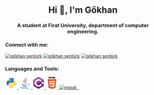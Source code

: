 <h1 align="center">Hi 👋, I'm Gökhan</h1>
<h3 align="center">A student at Firat University, department of computer engineering.</h3>
<h3 align="left">Connect with me:</h3>
<p align="left">
<a href="https://www.linkedin.com/in/g%C3%B6khan-%C5%9Fent%C3%BCrk-5779a425b/" target="blank"><img align="center" src="https://raw.githubusercontent.com/rahuldkjain/github-profile-readme-generator/master/src/images/icons/Social/linked-in-alt.svg" alt="gökhan şentürk" height="30" width="40" /></a>
<a href=https://twitter.com/senturkgokhan5 target="blank"><img align="center" src="https://raw.githubusercontent.com/rahuldkjain/github-profile-readme-generator/master/src/images/icons/Social/twitter.svg" alt="gökhan şentürk" height="30" width="40" /></a>
<a href="https://www.instagram.com/gokhan.sentrk/" target="blank"><img align="center" src="https://raw.githubusercontent.com/rahuldkjain/github-profile-readme-generator/master/src/images/icons/Social/instagram.svg" alt="gökhan şentürk" height="30" width="40" /></a>
</p>
<h3 align="left">Languages and Tools:</h3>
<p align="left">
  <a href="https://www.python.org/" target="_blank" rel="noreferrer">
    <img src="https://raw.githubusercontent.com/devicons/devicon/master/icons/python/python-original.svg"   
 alt="python" width="40" height="40"/>
  </a>
  <a href="https://www.java.com" target="_blank" rel="noreferrer">
    <img src="https://raw.githubusercontent.com/devicons/devicon/master/icons/java/java-original.svg" alt="java" width="40"   
 height="40"/>
  </a>
  <a href="https://www.w3schools.com/cs/"   
 target="_blank" rel="noreferrer">
    <img src="https://raw.githubusercontent.com/devicons/devicon/master/icons/csharp/csharp-original.svg" alt="csharp" width="40" height="40"/>
  </a>
  <a href="https://www.w3.org/html/"   
 target="_blank" rel="noreferrer">
    <img src="https://raw.githubusercontent.com/devicons/devicon/master/icons/html5/html5-original-wordmark.svg" alt="html5" width="40"   
 height="40"/>
  </a>
  <a href="https://www.microsoft.com/en-us/sql-server" target="_blank" rel="noreferrer">
    <img src="https://www.svgrepo.com/show/303229/microsoft-sql-server-logo.svg" alt="mssql" width="40" height="40"/>   
  </a>
